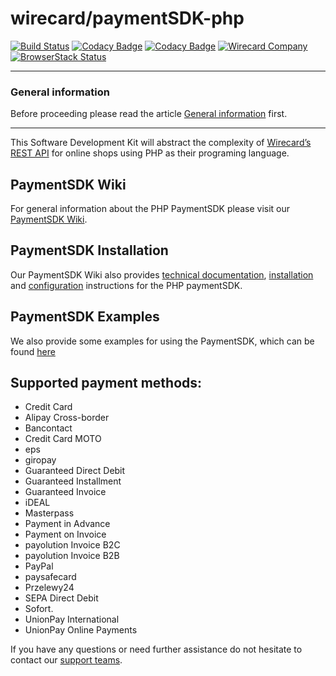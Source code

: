 # wirecard/paymentSDK-php

[![Build Status](https://travis-ci.org/wirecard/paymentSDK-php.svg?branch=master)](https://travis-ci.org/wirecard/paymentSDK-php)
[![Codacy Badge](https://api.codacy.com/project/badge/Coverage/12cf9f8aaf68461ab956ee317109e0e6)](https://www.codacy.com/app/Wirecard/paymentSDK-php?utm_source=github.com&utm_medium=referral&utm_content=wirecard/paymentSDK-php&utm_campaign=Badge_Coverage)
[![Codacy Badge](https://api.codacy.com/project/badge/Grade/12cf9f8aaf68461ab956ee317109e0e6)](https://www.codacy.com/app/Wirecard/paymentSDK-php?utm_source=github.com&amp;utm_medium=referral&amp;utm_content=wirecard/paymentSDK-php&amp;utm_campaign=Badge_Grade)
[![Wirecard Company](https://img.shields.io/badge/Wirecard-Company-blue.svg)](https://www.wirecard.com/)
[![BrowserStack Status](https://www.browserstack.com/automate/badge.svg?badge_key=UTFaa2g0ejE5b25Cb0loNVRSUHBHSXBNSXZERXFJaXI2VFd3V2NQSG1PST0tLUc0U0lZQUZReFJUTWQ2amhWc09zdmc9PQ==--7aef9afe880529fe180288177396a91b8f537d3c)](https://www.browserstack.com/automate/public-build/UTFaa2g0ejE5b25Cb0loNVRSUHBHSXBNSXZERXFJaXI2VFd3V2NQSG1PST0tLUc0U0lZQUZReFJUTWQ2amhWc09zdmc9PQ==--7aef9afe880529fe180288177396a91b8f537d3c)

***
### General information 
Before proceeding please read the article [General information](https://github.com/wirecard/paymentSDK-php/wiki/General-information) first.

***

This Software Development Kit will abstract the complexity of [Wirecard’s REST API](https://document-center.wirecard.com) for online shops using PHP as their programing language.

## PaymentSDK Wiki

For general information about the PHP PaymentSDK please visit our [PaymentSDK Wiki](https://github.com/wirecard/paymentSDK-php/wiki/General-information). 

## PaymentSDK Installation

Our PaymentSDK Wiki also provides [technical documentation](https://wirecard.github.io/paymentSDK-php/docs), [installation](https://github.com/wirecard/paymentSDK-php/wiki/Installation) and [configuration](https://github.com/wirecard/paymentSDK-php/wiki/Configuration) instructions for the PHP paymentSDK.

## PaymentSDK Examples

We also provide some examples for using the PaymentSDK, which can be found [here](https://wirecard.github.io/paymentSDK-php/examples)

## Supported payment methods:

- Credit Card
- Alipay Cross-border
- Bancontact
- Credit Card MOTO
- eps
- giropay
- Guaranteed Direct Debit
- Guaranteed Installment
- Guaranteed Invoice
- iDEAL
- Masterpass
- Payment in Advance
- Payment on Invoice
- payolution Invoice B2C
- payolution Invoice B2B
- PayPal
- paysafecard
- Przelewy24
- SEPA Direct Debit
- Sofort.
- UnionPay International
- UnionPay Online Payments

If you have any questions or need further assistance do not hesitate to contact our [support teams](mailto:support.at@wirecard.com ).
